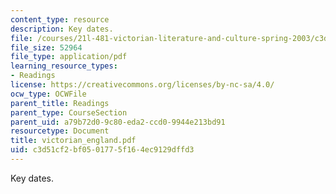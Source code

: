 ```yaml
---
content_type: resource
description: Key dates.
file: /courses/21l-481-victorian-literature-and-culture-spring-2003/c3d51cf2bf0501775f164ec9129dffd3_victorian_england.pdf
file_size: 52964
file_type: application/pdf
learning_resource_types:
- Readings
license: https://creativecommons.org/licenses/by-nc-sa/4.0/
ocw_type: OCWFile
parent_title: Readings
parent_type: CourseSection
parent_uid: a79b72d0-9c80-eda2-ccd0-9944e213bd91
resourcetype: Document
title: victorian_england.pdf
uid: c3d51cf2-bf05-0177-5f16-4ec9129dffd3
---
```

Key dates.